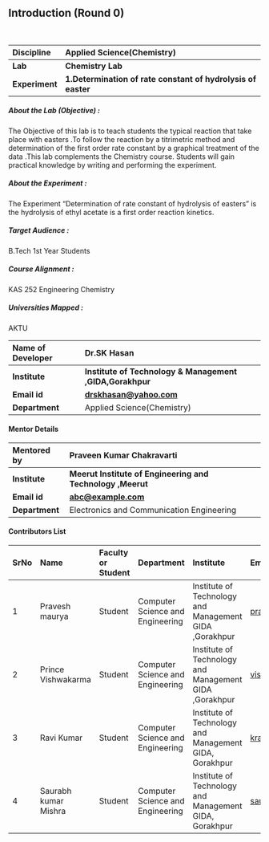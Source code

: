 ## Introduction (Round 0)


<br>

<b>Discipline | <b>Applied Science(Chemistry)
:--|:--|
<b> Lab | <b> Chemistry Lab
<b> Experiment|     <b> 1.Determination of rate constant of hydrolysis of easter

<h5> About the Lab (Objective) : </h5>

The Objective of this lab is to teach students the typical reaction that take place with easters .To follow the reaction by a titrimetric method and determination of the first order rate constant by a graphical treatment of the data .This lab complements the Chemistry course. Students will gain practical knowledge by writing and  performing the experiment.  

<h5> About the Experiment : </h5>

The Experiment “Determination of rate constant of hydrolysis of easters” is the hydrolysis of ethyl acetate is a first order reaction kinetics.

<h5> Target Audience : </h5>

B.Tech 1st  Year Students

<h5> Course Alignment : </h5>

KAS 252 Engineering Chemistry

<h5> Universities Mapped : </h5>

AKTU

<b>Name of Developer | <b> Dr.SK Hasan
:--|:--|
<b> Institute | <b> Institute of Technology  & Management ,GIDA,Gorakhpur
<b> Email id|     <b>drskhasan@yahoo.com
<b> Department | Applied Science(Chemistry)

#### Mentor Details

<b>Mentored by | <b> Praveen Kumar Chakravarti
:--|:--|
<b> Institute | <b> Meerut Institute of Engineering and Technology ,Meerut
<b> Email id|     <b> abc@example.com
<b> Department |Electronics and Communication Engineering

#### Contributors List

SrNo | Name | Faculty or Student | Department| Institute | Email id
:--|:--|:--|:--|:--|:--|
1 | Pravesh maurya | Student | Computer Science and Engineering | Institute of Technology and Management GIDA ,Gorakhpur| praveshm783@gmail.com
2 | Prince Vishwakarma | Student | Computer Science and Engineering | Institute of Technology and Management GIDA ,Gorakhpur |vishwakarmaprince833@gmail.com
3 | Ravi Kumar | Student | Computer Science and Engineering | Institute of Technology and Management GIDA, Gorakhpur |kravisharma2008@gmail.com
4 | Saurabh kumar Mishra | Student |Computer Science and Engineering | Institute of Technology and Management GIDA, Gorakhpur |saurabhmishra31234@gmail.com


<br>

